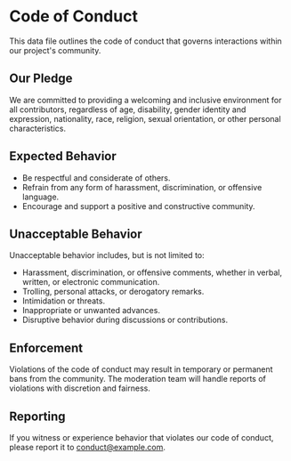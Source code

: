 # Code of Conduct

This data file outlines the code of conduct that governs interactions within our project's community.

## Our Pledge

We are committed to providing a welcoming and inclusive environment for all contributors, regardless of age, disability, gender identity and expression, nationality, race, religion, sexual orientation, or other personal characteristics.

## Expected Behavior

- Be respectful and considerate of others.
- Refrain from any form of harassment, discrimination, or offensive language.
- Encourage and support a positive and constructive community.

## Unacceptable Behavior

Unacceptable behavior includes, but is not limited to:

- Harassment, discrimination, or offensive comments, whether in verbal, written, or electronic communication.
- Trolling, personal attacks, or derogatory remarks.
- Intimidation or threats.
- Inappropriate or unwanted advances.
- Disruptive behavior during discussions or contributions.

## Enforcement

Violations of the code of conduct may result in temporary or permanent bans from the community. The moderation team will handle reports of violations with discretion and fairness.

## Reporting

If you witness or experience behavior that violates our code of conduct, please report it to [conduct@example.com](mailto:conduct@example.com).


